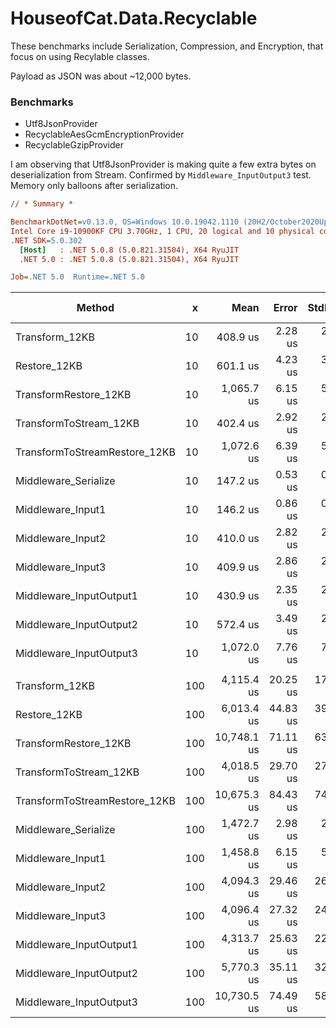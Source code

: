 # HouseofCat.Data.Recyclable
These benchmarks include Serialization, Compression, and Encryption, that focus on using Recylable classes.

Payload as JSON was about ~12,000 bytes.

### Benchmarks

 * Utf8JsonProvider
 * RecyclableAesGcmEncryptionProvider
 * RecyclableGzipProvider

I am observing that Utf8JsonProvider is making quite a few extra bytes on deserialization from Stream. Confirmed by
`Middleware_InputOutput3` test. Memory only balloons after serialization.

``` ini
// * Summary *

BenchmarkDotNet=v0.13.0, OS=Windows 10.0.19042.1110 (20H2/October2020Update)
Intel Core i9-10900KF CPU 3.70GHz, 1 CPU, 20 logical and 10 physical cores
.NET SDK=5.0.302
  [Host]   : .NET 5.0.8 (5.0.821.31504), X64 RyuJIT
  .NET 5.0 : .NET 5.0.8 (5.0.821.31504), X64 RyuJIT

Job=.NET 5.0  Runtime=.NET 5.0
```

|                        Method |   x |        Mean |    Error |   StdDev | Ratio | RatioSD |    Gen 0 |   Gen 1 | Gen 2 | Allocated |
|------------------------------ |---- |------------:|---------:|---------:|------:|--------:|---------:|--------:|------:|----------:|
|                Transform_12KB |  10 |    408.9 us |  2.28 us |  2.02 us |  1.00 |    0.00 |   1.4648 |  0.4883 |     - |     17 KB |
|                  Restore_12KB |  10 |    601.1 us |  4.23 us |  3.96 us |  1.47 |    0.01 |  24.4141 |       - |     - |    253 KB |
|         TransformRestore_12KB |  10 |  1,065.7 us |  6.15 us |  5.14 us |  2.61 |    0.02 |  25.3906 |  5.8594 |     - |    274 KB |
|        TransformToStream_12KB |  10 |    402.4 us |  2.92 us |  2.73 us |  0.98 |    0.01 |   1.4648 |       - |     - |     17 KB |
| TransformToStreamRestore_12KB |  10 |  1,072.6 us |  6.39 us |  5.98 us |  2.62 |    0.02 |  25.3906 |       - |     - |    270 KB |
|          Middleware_Serialize |  10 |    147.2 us |  0.53 us |  0.45 us |  0.36 |    0.00 |  21.2402 |       - |     - |    219 KB |
|             Middleware_Input1 |  10 |    146.2 us |  0.86 us |  0.81 us |  0.36 |    0.00 |   0.2441 |       - |     - |      4 KB |
|             Middleware_Input2 |  10 |    410.0 us |  2.82 us |  2.64 us |  1.00 |    0.01 |   1.4648 |  0.4883 |     - |     17 KB |
|             Middleware_Input3 |  10 |    409.9 us |  2.86 us |  2.54 us |  1.00 |    0.01 |   1.4648 |  0.4883 |     - |     17 KB |
|       Middleware_InputOutput1 |  10 |    430.9 us |  2.35 us |  2.08 us |  1.05 |    0.01 |   2.4414 |  0.9766 |     - |     26 KB |
|       Middleware_InputOutput2 |  10 |    572.4 us |  3.49 us |  2.91 us |  1.40 |    0.01 |   2.9297 |  0.9766 |     - |     34 KB |
|       Middleware_InputOutput3 |  10 |  1,072.0 us |  7.76 us |  7.26 us |  2.62 |    0.02 |  25.3906 |  5.8594 |     - |    269 KB |
|                               |     |             |          |          |       |         |          |         |       |           |
|                Transform_12KB | 100 |  4,115.4 us | 20.25 us | 17.95 us |  1.00 |    0.00 |  15.6250 |  7.8125 |     - |    167 KB |
|                  Restore_12KB | 100 |  6,013.4 us | 44.83 us | 39.74 us |  1.46 |    0.01 | 242.1875 | 15.6250 |     - |  2,529 KB |
|         TransformRestore_12KB | 100 | 10,748.1 us | 71.11 us | 63.04 us |  2.61 |    0.02 | 265.6250 | 62.5000 |     - |  2,737 KB |
|        TransformToStream_12KB | 100 |  4,018.5 us | 29.70 us | 27.78 us |  0.98 |    0.01 |  15.6250 |       - |     - |    167 KB |
| TransformToStreamRestore_12KB | 100 | 10,675.3 us | 84.43 us | 74.85 us |  2.59 |    0.02 | 250.0000 |       - |     - |  2,696 KB |
|          Middleware_Serialize | 100 |  1,472.7 us |  2.98 us |  2.64 us |  0.36 |    0.00 | 212.8906 |       - |     - |  2,195 KB |
|             Middleware_Input1 | 100 |  1,458.8 us |  6.15 us |  5.76 us |  0.35 |    0.00 |   3.9063 |       - |     - |     42 KB |
|             Middleware_Input2 | 100 |  4,094.3 us | 29.46 us | 26.11 us |  0.99 |    0.01 |  15.6250 |  7.8125 |     - |    167 KB |
|             Middleware_Input3 | 100 |  4,096.4 us | 27.32 us | 24.22 us |  1.00 |    0.01 |  15.6250 |  7.8125 |     - |    167 KB |
|       Middleware_InputOutput1 | 100 |  4,313.7 us | 25.63 us | 22.72 us |  1.05 |    0.01 |  23.4375 |  7.8125 |     - |    256 KB |
|       Middleware_InputOutput2 | 100 |  5,770.3 us | 35.11 us | 32.84 us |  1.40 |    0.01 |  31.2500 | 15.6250 |     - |    339 KB |
|       Middleware_InputOutput3 | 100 | 10,730.5 us | 74.49 us | 58.16 us |  2.61 |    0.02 | 250.0000 | 46.8750 |     - |  2,696 KB |

